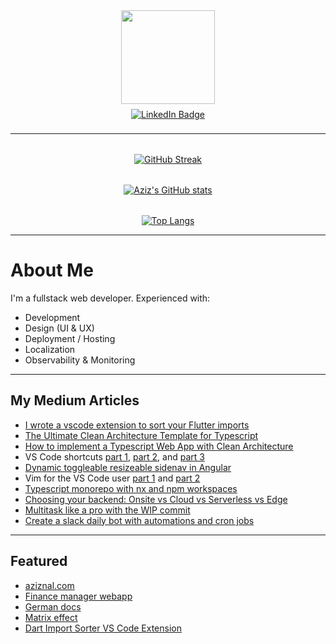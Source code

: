 <div align="center">

<img src="https://media.giphy.com/media/3oEduOg2WVGU1atrFe/giphy.gif" width=150px>
</img>

<div id="badges" style="margin: .5rem;">
  <a href="https://www.linkedin.com/in/abdulaziz-nal/" >
    <img src="https://img.shields.io/badge/LinkedIn-blue?style=for-the-badge&logo=linkedin&logoColor=white" alt="LinkedIn Badge"/>
  </a>

</div>

<img src="https://komarev.com/ghpvc/?username=aziznal&style=flat-square&color=blue" alt=""/>

---

<div style="margin-top: 2rem">

[![GitHub Streak](http://github-readme-streak-stats.herokuapp.com?user=aziznal&theme=dark&date_format=%5BY.%5Dn.j&fire=46DD1E&theme=radical)](https://git.io/streak-stats)
</div>

<div style="margin-top: 2rem">

[![Aziz's GitHub stats](https://github-readme-stats.vercel.app/api?username=aziznal&theme=radical&count_private=true&show_icons=true)](https://github.com/anuraghazra/github-readme-stats)
</div>


<div style="margin-top: 2rem;">

[![Top Langs](https://github-readme-stats.vercel.app/api/top-langs/?username=aziznal&hide=html&theme=radical)](https://github.com/anuraghazra/github-readme-stats)
</div>

</div>

---

# About Me
I'm a fullstack web developer. Experienced with:
- Development
- Design (UI & UX)
- Deployment / Hosting
- Localization
- Observability & Monitoring

---

## My Medium Articles
- [I wrote a vscode extension to sort your Flutter imports](https://betterprogramming.pub/sorting-your-flutter-projects-imports-ffb88b4502f)
- [The Ultimate Clean Architecture Template for Typescript](https://betterprogramming.pub/the-ultimate-clean-architecture-template-for-typescript-projects-e53936269bb9?source=your_stories_page-------------------------------------)
- [How to implement a Typescript Web App with Clean Architecture](https://betterprogramming.pub/how-to-implement-a-typescript-web-app-with-clean-architecture-27c7eb745ab4?source=your_stories_page-------------------------------------)
- VS Code shortcuts [part 1](https://medium.com/better-programming/vs-code-shortcuts-to-code-like-youre-playing-a-piano-e5db7b272d1?source=your_stories_outbox---writer_outbox_published-----------------------------------------), [part 2](https://medium.com/itnext/vs-code-shortcuts-to-code-like-youre-playing-a-piano-part-2-c27202ea7ea1?source=your_stories_outbox---writer_outbox_published-----------------------------------------), and [part 3](https://medium.com/itnext/vs-code-shortcuts-to-navigate-your-editor-like-tarzan-in-the-jungle-part-3-18563c4d3a79?source=your_stories_outbox---writer_outbox_published-----------------------------------------)
- [Dynamic toggleable resizeable sidenav in Angular](https://medium.com/itnext/the-ultimate-sidenav-guide-with-angular-resizeable-dynamic-and-toggleable-c42dc057798d?source=your_stories_outbox---writer_outbox_published-----------------------------------------)
- Vim for the VS Code user [part 1](https://medium.com/itnext/vim-for-the-vs-code-user-part-1-initial-setup-53617a4905f4?source=your_stories_outbox---writer_outbox_published-----------------------------------------) and [part 2](https://medium.com/itnext/vim-for-the-vs-code-user-part-2-language-support-d6e953973ccc?source=your_stories_outbox---writer_outbox_published-----------------------------------------)
- [Typescript monorepo with nx and npm workspaces](https://medium.com/itnext/easy-typescript-monorepo-with-npm-workspaces-b271d81837e7?source=your_stories_outbox---writer_outbox_published-----------------------------------------)
- [Choosing your backend: Onsite vs Cloud vs Serverless vs Edge](https://medium.com/itnext/choosing-your-backend-onsite-vs-cloud-vs-serverless-vs-edge-6d801a573a72?source=your_stories_outbox---writer_outbox_published-----------------------------------------)
- [Multitask like a pro with the WIP commit](https://medium.com/itnext/multitask-like-a-pro-with-the-wip-commit-2f4d40ca0192?source=your_stories_outbox---writer_outbox_published-----------------------------------------)
- [Create a slack daily bot with automations and cron jobs](https://medium.com/itnext/create-a-slack-daily-bot-with-automations-and-cron-jobs-7c863ee6faad?source=your_stories_outbox---writer_outbox_published-----------------------------------------)

---

## Featured

- [aziznal.com](https://aziznal.com)
- [Finance manager webapp](https://finance-manager.aziznal.com/)
- [German docs](https://german-docs.aziznal.com/)
- [Matrix effect](https://matrix-effect.aziznal.com/)
- [Dart Import Sorter VS Code Extension](https://github.com/aziznal/dart-import-sorter)
